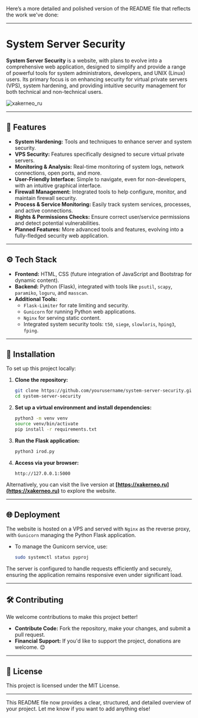 Here’s a more detailed and polished version of the README file that reflects the work we've done:

---

# System Server Security

**System Server Security** is a website, with plans to evolve into a comprehensive web application, designed to simplify and provide a range of powerful tools for system administrators, developers, and UNIX (Linux) users. Its primary focus is on enhancing security for virtual private servers (VPS), system hardening, and providing intuitive security management for both technical and non-technical users.

![xakerneo_ru](https://github.com/user-attachments/assets/75b60264-6aa0-42b5-b39d-8532afe36757)

---

## 🌟 Features

- **System Hardening:** Tools and techniques to enhance server and system security.
- **VPS Security:** Features specifically designed to secure virtual private servers.
- **Monitoring & Analysis:** Real-time monitoring of system logs, network connections, open ports, and more.
- **User-Friendly Interface:** Simple to navigate, even for non-developers, with an intuitive graphical interface.
- **Firewall Management:** Integrated tools to help configure, monitor, and maintain firewall security.
- **Process & Service Monitoring:** Easily track system services, processes, and active connections.
- **Rights & Permissions Checks:** Ensure correct user/service permissions and detect potential vulnerabilities.
- **Planned Features:** More advanced tools and features, evolving into a fully-fledged security web application.

---

## ⚙️ Tech Stack

- **Frontend:** HTML, CSS (future integration of JavaScript and Bootstrap for dynamic content).
- **Backend:** Python (Flask), integrated with tools like `psutil`, `scapy`, `paramiko`, `loguru`, and `masscan`.
- **Additional Tools:** 
   - `Flask-Limiter` for rate limiting and security.
   - `Gunicorn` for running Python web applications.
   - `Nginx` for serving static content.
   - Integrated system security tools: `t50`, `siege`, `slowloris`, `hping3`, `fping`.

---

## 🚀 Installation

To set up this project locally:

1. **Clone the repository:**
   ```bash
   git clone https://github.com/yourusername/system-server-security.git
   cd system-server-security
   ```

2. **Set up a virtual environment and install dependencies:**
   ```bash
   python3 -m venv venv
   source venv/bin/activate
   pip install -r requirements.txt
   ```

3. **Run the Flask application:**
   ```bash
   python3 irod.py
   ```

4. **Access via your browser:**
   ```text
   http://127.0.0.1:5000
   ```

Alternatively, you can visit the live version at **[https://xakerneo.ru](https://xakerneo.ru)** to explore the website.

---

## 🌐 Deployment

The website is hosted on a VPS and served with `Nginx` as the reverse proxy, with `Gunicorn` managing the Python Flask application.

- To manage the Gunicorn service, use:
   ```bash
   sudo systemctl status pyproj
   ```

The server is configured to handle requests efficiently and securely, ensuring the application remains responsive even under significant load.

---

## 🛠 Contributing

We welcome contributions to make this project better!

- **Contribute Code:** Fork the repository, make your changes, and submit a pull request.
- **Financial Support:** If you'd like to support the project, donations are welcome. 😊

---

## 📜 License

This project is licensed under the MIT License.

---

This README file now provides a clear, structured, and detailed overview of your project. Let me know if you want to add anything else!
